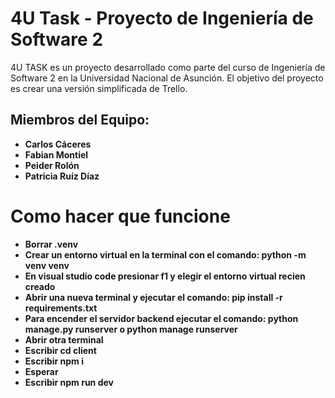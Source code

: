 # 4U Task - Proyecto de Ingeniería de Software 2

4U TASK es un proyecto desarrollado como parte del curso de Ingeniería de Software 2 en la Universidad Nacional de Asunción. El objetivo del proyecto es crear una versión simplificada de Trello.


## Miembros del Equipo:

- **Carlos Cáceres**
- **Fabian Montiel**
- **Peider Rolón**
- **Patricia Ruíz Díaz**

# Como hacer que funcione
- **Borrar .venv**
- **Crear un entorno virtual en la terminal  con el comando: python -m venv venv**
- **En visual studio code presionar f1 y elegir el entorno virtual recien creado**
- **Abrir una nueva terminal y ejecutar el comando: pip install -r requirements.txt**
- **Para encender el servidor backend ejecutar el comando: python manage.py runserver o python manage runserver**
- **Abrir otra terminal**
- **Escribir cd client**
- **Escribir npm i**
- **Esperar**
- **Escribir npm run dev**
